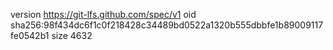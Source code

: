 version https://git-lfs.github.com/spec/v1
oid sha256:98f434dc6f1c0f218428c34489bd0522a1320b555dbbfe1b89009117fe0542b1
size 4632

